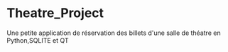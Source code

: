 # Theatre_Project
Une petite application de réservation des billets d'une salle de théatre en Python,SQLITE et QT

